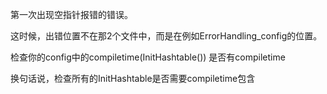 第一次出现空指针报错的错误。

这时候，出错位置不在那2个文件中，而是在例如ErrorHandling_config的位置。

检查你的config中的compiletime(InitHashtable()) 是否有compiletime

换句话说，检查所有的InitHashtable是否需要compiletime包含